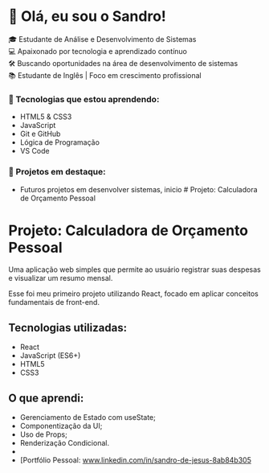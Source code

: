 # 👋 Olá, eu sou o Sandro!

🎓 Estudante de Análise e Desenvolvimento de Sistemas  
💻 Apaixonado por tecnologia e aprendizado contínuo  
🛠️ Buscando oportunidades na área de desenvolvimento de sistemas  
📚 Estudante de Inglês | Foco em crescimento profissional

### 🚀 Tecnologias que estou aprendendo:
- HTML5 & CSS3  
- JavaScript  
- Git e GitHub  
- Lógica de Programação  
- VS Code
### 📌 Projetos em destaque:

- Futuros projetos em desenvolver sistemas, inicio # Projeto: Calculadora de Orçamento Pessoal

 # Projeto: Calculadora de Orçamento Pessoal

Uma aplicação web simples que permite ao usuário registrar suas despesas e visualizar um resumo mensal.

Esse foi meu primeiro projeto utilizando React, focado em aplicar conceitos fundamentais de front-end.

## Tecnologias utilizadas:

- React  
- JavaScript (ES6+)  
- HTML5  
- CSS3

## O que aprendi:

- Gerenciamento de Estado com useState;  
- Componentização da UI;  
- Uso de Props;  
- Renderização Condicional.
-
-  [Portfólio Pessoal: www.linkedin.com/in/sandro-de-jesus-8ab84b305

<!--
**Sandrojbs/Sandrojbs** is a ✨ _special_ ✨ repository because its `README.md` (this file) appears on your GitHub profile.

Here are some ideas to get you started:

- 🔭 I’m currently working on ...
- 🌱 I’m currently learning ...
- 👯 I’m looking to collaborate on ...
- 🤔 I’m looking for help with ...
- 💬 Ask me about ...
- 📫 How to reach me: ...
- 😄 Pronouns: ...
- ⚡ Fun fact: ...
-->
